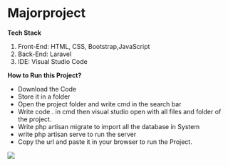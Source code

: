 # Majorproject

<p><b>Tech Stack</b>
  <ol>
<li>Front-End: HTML, CSS, Bootstrap,JavaScript</li>
<li>Back-End: Laravel</li>
<li>IDE: Visual Studio Code</li>
  </ol>
</p>

<p><strong>How to Run this Project?</strong>
<ul>
  <li>Download the Code</li>
  <li>Store it in a folder</li>
  <li>Open the project folder and write cmd in the search bar</li>
  <li>Write code . in cmd then visual studio open with all files and folder of the project.</li>
  <li>Write php artisan migrate to import all the database in System</li>
  <li>write php artisan serve to run the server</li>
  <li>Copy the url and paste it in your browser to run the Project.</li>
</ul></p>

<img src="![Screenshot (47)](https://github.com/Shambhavisinha0504/Majorproject/assets/127407353/a05634a8-dc5c-4e6f-828d-a90add18d5f7)" />
</p>
